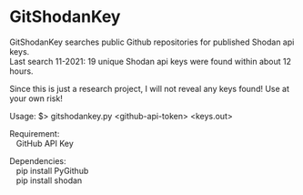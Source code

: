 # GitShodanKey
GitShodanKey searches public Github repositories for published Shodan api keys.
<br/>Last search 11-2021: 19 unique Shodan api keys were found within about 12 hours.

Since this is just a research project, I will not reveal any keys found! Use at your own risk!

Usage: $> gitshodankey.py \<github-api-token> <keys.out>
  
Requirement:
<br/>&nbsp;&nbsp;  GitHub API Key

Dependencies:
<br/>&nbsp;&nbsp;  pip install PyGithub
<br/>&nbsp;&nbsp;  pip install shodan
